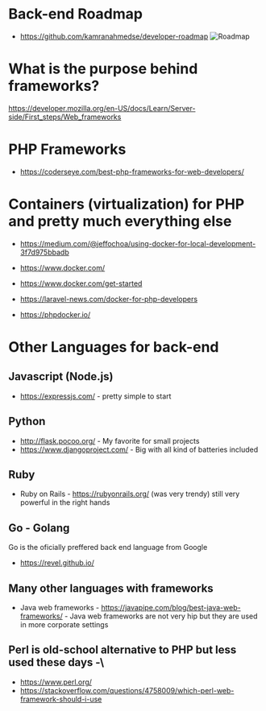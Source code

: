 # Back-end Roadmap

* https://github.com/kamranahmedse/developer-roadmap 
![Roadmap](https://github.com/kamranahmedse/developer-roadmap/raw/master/images/backend.png)

# What is the purpose behind frameworks?

https://developer.mozilla.org/en-US/docs/Learn/Server-side/First_steps/Web_frameworks
# PHP Frameworks 

* https://coderseye.com/best-php-frameworks-for-web-developers/


# Containers (virtualization) for PHP and pretty much everything else
* https://medium.com/@jeffochoa/using-docker-for-local-development-3f7d975bbadb

* https://www.docker.com/
* https://www.docker.com/get-started
* https://laravel-news.com/docker-for-php-developers
* https://phpdocker.io/


# Other Languages for back-end

## Javascript (Node.js)

* https://expressjs.com/ - pretty simple to start 

## Python
* http://flask.pocoo.org/ - My favorite for small projects
* https://www.djangoproject.com/ - Big with all kind of batteries included

## Ruby
* Ruby on Rails - https://rubyonrails.org/  (was very trendy) still very powerful in the right hands

## Go - Golang
Go is the oficially preffered back end language from Google
* https://revel.github.io/

## Many other languages with frameworks
* Java web frameworks - https://javapipe.com/blog/best-java-web-frameworks/  - Java web frameworks are not very hip but they are used in more corporate settings

## Perl is old-school alternative to PHP but less used these days -\
* https://www.perl.org/
* https://stackoverflow.com/questions/4758009/which-perl-web-framework-should-i-use
